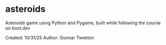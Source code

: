 # asteroids
Asteroids game using Python and Pygame, built while following the course on boot.dev

Created:    10/31/25 
Author:     Gunnar Tweeton